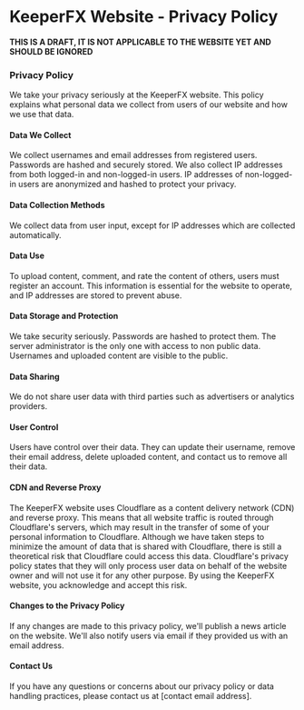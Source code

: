 KeeperFX Website - Privacy Policy
=================================

**THIS IS A DRAFT, IT IS NOT APPLICABLE TO THE WEBSITE YET AND SHOULD BE IGNORED**



### Privacy Policy

We take your privacy seriously at the KeeperFX website. This policy explains what personal data we collect from users of our website and how we use that data.

#### Data We Collect

We collect usernames and email addresses from registered users. Passwords are hashed and securely stored. We also collect IP addresses from both logged-in and non-logged-in users. IP addresses of non-logged-in users are anonymized and hashed to protect your privacy. 

#### Data Collection Methods

We collect data from user input, except for IP addresses which are collected automatically.

#### Data Use

To upload content, comment, and rate the content of others, users must register an account. This information is essential for the website to operate, and IP addresses are stored to prevent abuse.

#### Data Storage and Protection

We take security seriously. Passwords are hashed to protect them. The server administrator is the only one with access to non public data. Usernames and uploaded content are visible to the public.

#### Data Sharing

We do not share user data with third parties such as advertisers or analytics providers.

#### User Control

Users have control over their data. They can update their username, remove their email address, delete uploaded content, and contact us to remove all their data.

#### CDN and Reverse Proxy

The KeeperFX website uses Cloudflare as a content delivery network (CDN) and reverse proxy. This means that all website traffic is routed through Cloudflare's servers, which may result in the transfer of some of your personal information to Cloudflare. Although we have taken steps to minimize the amount of data that is shared with Cloudflare, there is still a theoretical risk that Cloudflare could access this data. Cloudflare's privacy policy states that they will only process user data on behalf of the website owner and will not use it for any other purpose. By using the KeeperFX website, you acknowledge and accept this risk.

#### Changes to the Privacy Policy

If any changes are made to this privacy policy, we'll publish a news article on the website. We'll also notify users via email if they provided us with an email address. 

#### Contact Us

If you have any questions or concerns about our privacy policy or data handling practices, please contact us at [contact email address].

